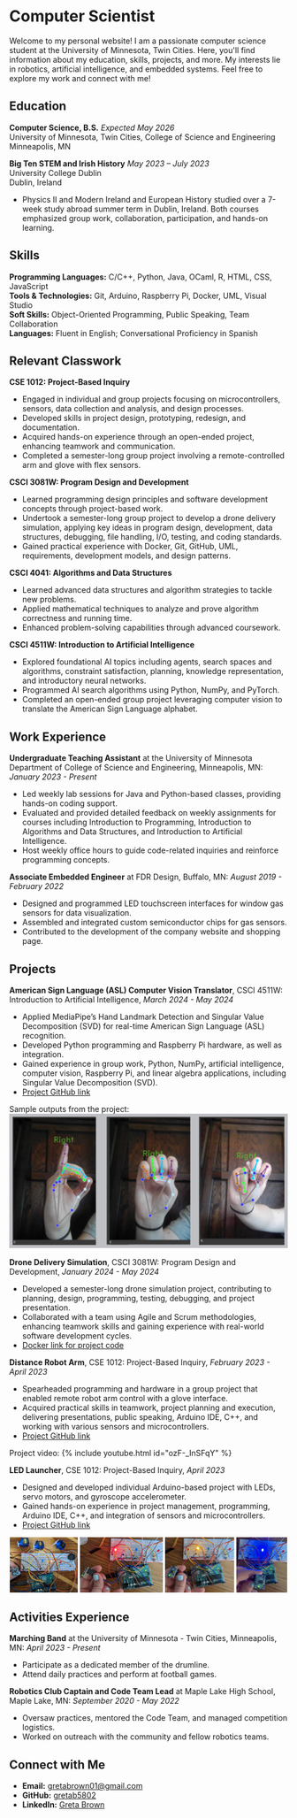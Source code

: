# Computer Scientist

Welcome to my personal website! I am a passionate computer science student at the University of Minnesota, Twin Cities. Here, you'll find information about my education, skills, projects, and more. My interests lie in robotics, artificial intelligence, and embedded systems. Feel free to explore my work and connect with me!

## Education
**Computer Science, B.S.** _Expected May 2026_ <br />
University of Minnesota, Twin Cities, College of Science and Engineering <br />
Minneapolis, MN <br />

**Big Ten STEM and Irish History** _May 2023 – July 2023_ <br />
University College Dublin <br />
Dublin, Ireland
* Physics II and Modern Ireland and European History studied over a 7-week study abroad summer term in Dublin, Ireland. Both courses emphasized group work, collaboration, participation, and hands-on learning.

## Skills
**Programming Languages:** C/C++, Python, Java, OCaml, R, HTML, CSS, JavaScript <br />
**Tools & Technologies:** Git, Arduino, Raspberry Pi, Docker, UML, Visual Studio <br />
**Soft Skills:** Object-Oriented Programming, Public Speaking, Team Collaboration <br />
**Languages:** Fluent in English; Conversational Proficiency in Spanish

## Relevant Classwork
**CSE 1012: Project-Based Inquiry**
* Engaged in individual and group projects focusing on microcontrollers, sensors, data collection and analysis, and design processes.
* Developed skills in project design, prototyping, redesign, and documentation.
* Acquired hands-on experience through an open-ended project, enhancing teamwork and communication.
* Completed a semester-long group project involving a remote-controlled arm and glove with flex sensors.
  
**CSCI 3081W: Program Design and Development**
* Learned programming design principles and software development concepts through project-based work.
* Undertook a semester-long group project to develop a drone delivery simulation, applying key ideas in program design, development, data structures, debugging, file handling, I/O, testing, and coding standards.
* Gained practical experience with Docker, Git, GitHub, UML, requirements, development models, and design patterns.

**CSCI 4041: Algorithms and Data Structures**
* Learned advanced data structures and algorithm strategies to tackle new problems.
* Applied mathematical techniques to analyze and prove algorithm correctness and running time.
* Enhanced problem-solving capabilities through advanced coursework.

**CSCI 4511W: Introduction to Artificial Intelligence**
* Explored foundational AI topics including agents, search spaces and algorithms, constraint satisfaction, planning, knowledge representation, and introductory neural networks.
* Programmed AI search algorithms using Python, NumPy, and PyTorch.
* Completed an open-ended group project leveraging computer vision to translate the American Sign Language alphabet.

## Work Experience
**Undergraduate Teaching Assistant** at the University of Minnesota Department of College of Science and Engineering, Minneapolis, MN: _January 2023 - Present_
* Led weekly lab sessions for Java and Python-based classes, providing hands-on coding support.
* Evaluated and provided detailed feedback on weekly assignments for courses including Introduction to Programming, Introduction to Algorithms and Data Structures, and Introduction to Artificial Intelligence.
* Host weekly office hours to guide code-related inquiries and reinforce programming concepts.


**Associate Embedded Engineer** at FDR Design, Buffalo, MN: _August 2019 - February 2022_
* Designed and programmed LED touchscreen interfaces for window gas sensors for data visualization.
* Assembled and integrated custom semiconductor chips for gas sensors.
* Contributed to the development of the company website and shopping page.

## Projects
**American Sign Language (ASL) Computer Vision Translator**, CSCI 4511W: Introduction to Artificial Intelligence, _March 2024 - May 2024_
* Applied MediaPipe’s Hand Landmark Detection and Singular Value Decomposition (SVD) for real-time American Sign Language (ASL) recognition.
* Developed Python programming and Raspberry Pi hardware, as well as integration.
* Gained experience in group work, Python, NumPy, artificial intelligence, computer vision, Raspberry Pi, and linear algebra applications, including Singular Value Decomposition (SVD).
* [Project GitHub link](https://github.com/gretab5802/asl-recognition)

Sample outputs from the project:
![ASL Results](/assets/images/ASLresults.png)  <br />

**Drone Delivery Simulation**, CSCI 3081W: Program Design and Development, _January 2024 - May 2024_
* Developed a semester-long drone simulation project, contributing to planning, design, programming, testing, debugging, and project presentation.
* Collaborated with a team using Agile and Scrum methodologies, enhancing teamwork skills and gaining experience with real-world software development cycles.
* [Docker link for project code](https://hub.docker.com/repository/docker/brow6801/drone_sim/general)

**Distance Robot Arm**, CSE 1012: Project-Based Inquiry, _February 2023 - April 2023_
* Spearheaded programming and hardware in a group project that enabled remote robot arm control with a glove interface.
* Acquired practical skills in teamwork, project planning and execution, delivering presentations, public speaking, Arduino IDE, C++, and working with various sensors and microcontrollers.
* [Project GitHub link](https://github.com/gretab5802/distance-robot-arm)

Project video:
{% include youtube.html id="ozF-_InSFqY" %} <br />

**LED Launcher**, CSE 1012: Project-Based Inquiry, _April 2023_
* Designed and developed individual Arduino-based project with LEDs, servo motors, and gyroscope accelerometer.
* Gained hands-on experience in project management, programming, Arduino IDE, C++, and integration of sensors and microcontrollers.
* [Project GitHub link](https://github.com/gretab5802/led-launcher)

<p align="center">
  <img src="/assets/images/CSE1012IndividualProject2Full.png" height="100" />
  <img src="/assets/images/CSE1012IndivProjec2LED1.JPEG" height="100" />
  <img src="/assets/images/CSE1012IndivProjec2LED2.JPEG" height="100" />
  <img src="/assets/images/CSE1012IndivProjec2LED3.JPEG" height="100" />
</p>

## Activities Experience
**Marching Band** at the University of Minnesota - Twin Cities, Minneapolis, MN: _April 2023 - Present_
* Participate as a dedicated member of the drumline.
* Attend daily practices and perform at football games.

**Robotics Club Captain and Code Team Lead** at Maple Lake High School, Maple Lake, MN: _September 2020 - May 2022_
* Oversaw practices, mentored the Code Team, and managed competition logistics.
* Worked on outreach with the community and fellow robotics teams.

## Connect with Me
- **Email:** [gretabrown01@gmail.com](mailto:gretabrown01@gmail.com)
- **GitHub:** [gretab5802](https://github.com/gretab5802)
- **LinkedIn:** [Greta Brown](https://www.linkedin.com/in/greta-brown-8b5351291)

